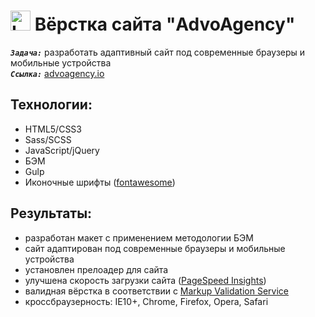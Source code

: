 <h1>
  <img 
    src="https://image.flaticon.com/icons/svg/1750/1750353.svg" 
    height="32"
    alt="LOGO"/>
    Вёрстка сайта "AdvoAgency"
</h1> 

<strong><em>`Задача:`</em></strong> разработать адаптивный сайт под современные браузеры и мобильные устройства<br>
<strong><em>`Ссылка:`</em></strong> <a href="https://kibo13.github.io/wbk-advoagency/" target="_blank"> advoagency.io</a>

## Технологии:
* HTML5/CSS3
* Sass/SCSS
* JavaScript/jQuery
* БЭМ
* Gulp
* Иконочные шрифты (<a href="https://fontawesome.com/">fontawesome</a>)

## Результаты:
* разработан макет с применением методологии БЭМ
* сайт адаптирован под современные браузеры и мобильные устройства
* установлен прелоадер для сайта
* улучшена скорость загрузки сайта (<a href="https://developers.google.com/speed/pagespeed/insights/">PageSpeed Insights</a>)
* валидная вёрстка в соответствии с <a href="https://validator.w3.org/">Markup Validation Service</a>
* кроссбраузерность: IE10+, Chrome, Firefox, Opera, Safari
